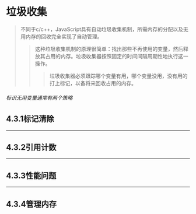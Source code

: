 # 垃圾收集
> 不同于c/c++，JavaScript具有自动垃圾收集机制，所需内存的分配以及无用内存的回收完全实现了自动管理。
>> 这种垃圾收集机制的原理很简单：找出那些不再使用的变量，然后释放其占用的内存。垃圾收集器按照固定的时间间隔周期性地执行这一操作。
>>> 垃圾收集器必须跟踪哪个变量有用，哪个变量没用，没有用的打上标记，以备将来回收占用的内存。
###### 标识无用变量通常有两个策略
## 4.3.1标记清除
---
## 4.3.2引用计数
---
## 4.3.3性能问题
---
## 4.3.4管理内存
